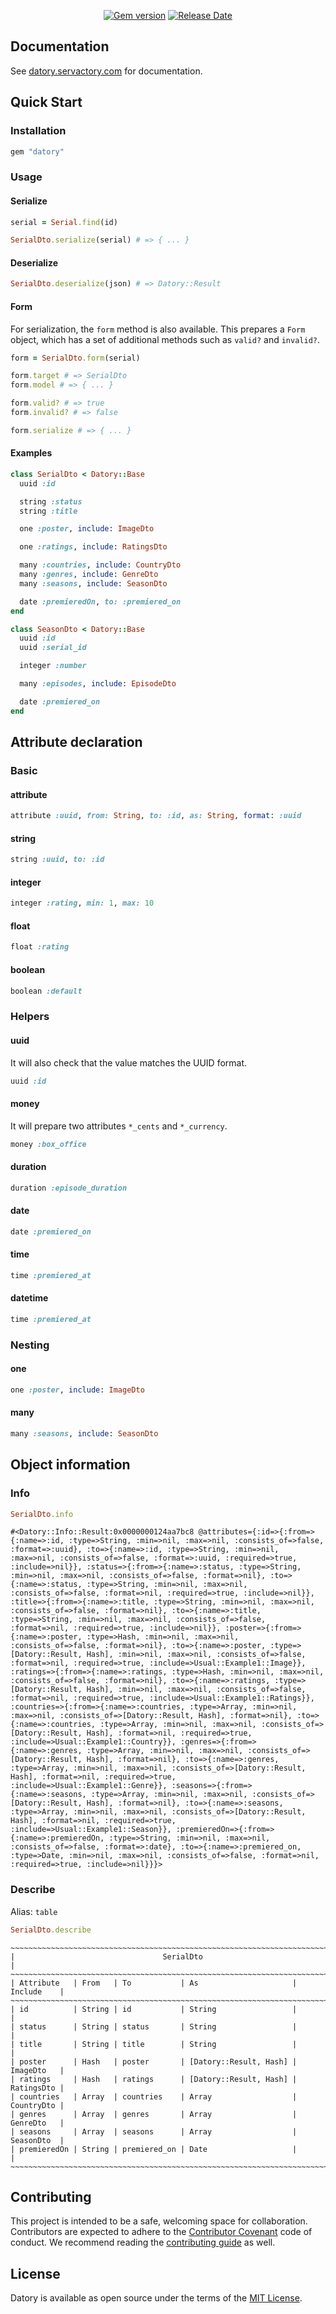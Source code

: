 <p align="center">
  <a href="https://rubygems.org/gems/datory"><img src="https://img.shields.io/gem/v/datory?logo=rubygems&logoColor=fff" alt="Gem version"></a>
  <a href="https://github.com/servactory/datory/releases"><img src="https://img.shields.io/github/release-date/servactory/datory" alt="Release Date"></a>
</p>

## Documentation

See [datory.servactory.com](https://datory.servactory.com) for documentation.

## Quick Start

### Installation

```ruby
gem "datory"
```

### Usage

#### Serialize

```ruby
serial = Serial.find(id)

SerialDto.serialize(serial) # => { ... }
```

#### Deserialize

```ruby
SerialDto.deserialize(json) # => Datory::Result
```

#### Form

For serialization, the `form` method is also available.
This prepares a `Form` object, which has a set of additional methods such as `valid?` and `invalid?`.

```ruby
form = SerialDto.form(serial)

form.target # => SerialDto
form.model # => { ... }

form.valid? # => true
form.invalid? # => false

form.serialize # => { ... }
```

#### Examples

```ruby
class SerialDto < Datory::Base
  uuid :id

  string :status
  string :title

  one :poster, include: ImageDto

  one :ratings, include: RatingsDto

  many :countries, include: CountryDto
  many :genres, include: GenreDto
  many :seasons, include: SeasonDto

  date :premieredOn, to: :premiered_on
end
```

```ruby
class SeasonDto < Datory::Base
  uuid :id
  uuid :serial_id

  integer :number

  many :episodes, include: EpisodeDto

  date :premiered_on
end
```

## Attribute declaration

### Basic

#### attribute

```ruby
attribute :uuid, from: String, to: :id, as: String, format: :uuid
```

#### string

```ruby
string :uuid, to: :id
```

#### integer

```ruby
integer :rating, min: 1, max: 10
```

#### float

```ruby
float :rating
```

#### boolean

```ruby
boolean :default
```

### Helpers

#### uuid

It will also check that the value matches the UUID format.

```ruby
uuid :id
```

#### money

It will prepare two attributes `*_cents` and `*_currency`.

```ruby
money :box_office
```

#### duration

```ruby
duration :episode_duration
```

#### date

```ruby
date :premiered_on
```

#### time

```ruby
time :premiered_at
```

#### datetime

```ruby
time :premiered_at
```

### Nesting

#### one

```ruby
one :poster, include: ImageDto
```

#### many

```ruby
many :seasons, include: SeasonDto
```

## Object information

### Info

```ruby
SerialDto.info
```

```
#<Datory::Info::Result:0x0000000124aa7bc8 @attributes={:id=>{:from=>{:name=>:id, :type=>String, :min=>nil, :max=>nil, :consists_of=>false, :format=>:uuid}, :to=>{:name=>:id, :type=>String, :min=>nil, :max=>nil, :consists_of=>false, :format=>:uuid, :required=>true, :include=>nil}}, :status=>{:from=>{:name=>:status, :type=>String, :min=>nil, :max=>nil, :consists_of=>false, :format=>nil}, :to=>{:name=>:status, :type=>String, :min=>nil, :max=>nil, :consists_of=>false, :format=>nil, :required=>true, :include=>nil}}, :title=>{:from=>{:name=>:title, :type=>String, :min=>nil, :max=>nil, :consists_of=>false, :format=>nil}, :to=>{:name=>:title, :type=>String, :min=>nil, :max=>nil, :consists_of=>false, :format=>nil, :required=>true, :include=>nil}}, :poster=>{:from=>{:name=>:poster, :type=>Hash, :min=>nil, :max=>nil, :consists_of=>false, :format=>nil}, :to=>{:name=>:poster, :type=>[Datory::Result, Hash], :min=>nil, :max=>nil, :consists_of=>false, :format=>nil, :required=>true, :include=>Usual::Example1::Image}}, :ratings=>{:from=>{:name=>:ratings, :type=>Hash, :min=>nil, :max=>nil, :consists_of=>false, :format=>nil}, :to=>{:name=>:ratings, :type=>[Datory::Result, Hash], :min=>nil, :max=>nil, :consists_of=>false, :format=>nil, :required=>true, :include=>Usual::Example1::Ratings}}, :countries=>{:from=>{:name=>:countries, :type=>Array, :min=>nil, :max=>nil, :consists_of=>[Datory::Result, Hash], :format=>nil}, :to=>{:name=>:countries, :type=>Array, :min=>nil, :max=>nil, :consists_of=>[Datory::Result, Hash], :format=>nil, :required=>true, :include=>Usual::Example1::Country}}, :genres=>{:from=>{:name=>:genres, :type=>Array, :min=>nil, :max=>nil, :consists_of=>[Datory::Result, Hash], :format=>nil}, :to=>{:name=>:genres, :type=>Array, :min=>nil, :max=>nil, :consists_of=>[Datory::Result, Hash], :format=>nil, :required=>true, :include=>Usual::Example1::Genre}}, :seasons=>{:from=>{:name=>:seasons, :type=>Array, :min=>nil, :max=>nil, :consists_of=>[Datory::Result, Hash], :format=>nil}, :to=>{:name=>:seasons, :type=>Array, :min=>nil, :max=>nil, :consists_of=>[Datory::Result, Hash], :format=>nil, :required=>true, :include=>Usual::Example1::Season}}, :premieredOn=>{:from=>{:name=>:premieredOn, :type=>String, :min=>nil, :max=>nil, :consists_of=>false, :format=>:date}, :to=>{:name=>:premiered_on, :type=>Date, :min=>nil, :max=>nil, :consists_of=>false, :format=>nil, :required=>true, :include=>nil}}}>
```

### Describe

Alias: `table`

```ruby
SerialDto.describe
```

```
~~~~~~~~~~~~~~~~~~~~~~~~~~~~~~~~~~~~~~~~~~~~~~~~~~~~~~~~~~~~~~~~~~~~~~~~~~~~~
|                                 SerialDto                                 |
~~~~~~~~~~~~~~~~~~~~~~~~~~~~~~~~~~~~~~~~~~~~~~~~~~~~~~~~~~~~~~~~~~~~~~~~~~~~~
| Attribute   | From   | To           | As                     | Include    |
~~~~~~~~~~~~~~~~~~~~~~~~~~~~~~~~~~~~~~~~~~~~~~~~~~~~~~~~~~~~~~~~~~~~~~~~~~~~~
| id          | String | id           | String                 |            |
| status      | String | status       | String                 |            |
| title       | String | title        | String                 |            |
| poster      | Hash   | poster       | [Datory::Result, Hash] | ImageDto   |
| ratings     | Hash   | ratings      | [Datory::Result, Hash] | RatingsDto |
| countries   | Array  | countries    | Array                  | CountryDto |
| genres      | Array  | genres       | Array                  | GenreDto   |
| seasons     | Array  | seasons      | Array                  | SeasonDto  |
| premieredOn | String | premiered_on | Date                   |            |
~~~~~~~~~~~~~~~~~~~~~~~~~~~~~~~~~~~~~~~~~~~~~~~~~~~~~~~~~~~~~~~~~~~~~~~~~~~~~
```

## Contributing

This project is intended to be a safe, welcoming space for collaboration. 
Contributors are expected to adhere to the [Contributor Covenant](http://contributor-covenant.org) code of conduct. 
We recommend reading the [contributing guide](./CONTRIBUTING.md) as well.

## License

Datory is available as open source under the terms of the [MIT License](http://opensource.org/licenses/MIT).

